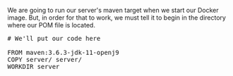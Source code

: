 We are going to run our server's maven target when we start our Docker image.  But, in order for that to work, we must tell it to begin in the directory where our POM file is located.

<pre class="file" data-filename="Dockerfile" data-target="replace">
# We'll put our code here

FROM maven:3.6.3-jdk-11-openj9
COPY server/ server/
WORKDIR server

</pre>
